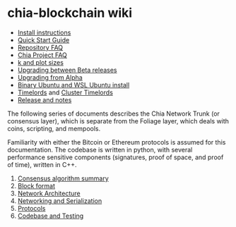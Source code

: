 # chia-blockchain wiki

* [Install instructions](https://github.com/Chia-Network/chia-blockchain/wiki/INSTALL)
* [Quick Start Guide](https://github.com/Chia-Network/chia-blockchain/wiki/Quick-Start-Guide)
* [Repository FAQ](https://github.com/Chia-Network/chia-blockchain/wiki/FAQ)
* [Chia Project FAQ](https://www.chia.net/faq/)
* [k and plot sizes](https://github.com/Chia-Network/chia-blockchain/wiki/k-sizes)
* [Upgrading between Beta releases](https://github.com/Chia-Network/chia-blockchain/wiki/Updating-beta-software)
* [Upgrading from Alpha](https://github.com/Chia-Network/chia-blockchain/wiki/Upgrading-from-Alpha-to-Beta)
* [Binary Ubuntu and WSL Ubuntu install](https://github.com/Chia-Network/chia-blockchain/wiki/Ubuntu-Binary-Install)
* [Timelords](https://github.com/Chia-Network/chia-blockchain/wiki/Timelords) and [Cluster Timelords](https://github.com/Chia-Network/chia-blockchain/wiki/Cluster-Timelord)
* [Release and notes](https://www.chia.net/releases/)


The following series of documents describes the Chia Network Trunk (or consensus layer),
which is separate from the Foliage layer, which deals with coins, scripting,
and mempools.

Familiarity with either the Bitcoin or Ethereum protocols is assumed for this documentation.
The codebase is written in python, with several performance sensitive components (signatures, proof of space,
and proof of time), written in C++.

1. [Consensus algorithm summary](https://github.com/Chia-Network/chia-blockchain/wiki/Consensus-Algorithm-Summary)
2. [Block format](https://github.com/Chia-Network/chia-blockchain/wiki/Block-Format)
3. [Network Architecture](https://github.com/Chia-Network/chia-blockchain/wiki/Network-Architecture)
4. [Networking and Serialization](https://github.com/Chia-Network/chia-blockchain/wiki/Networking-and-Serialization)
5. [Protocols](https://github.com/Chia-Network/chia-blockchain/wiki/Protocols)
6. [Codebase and Testing](https://github.com/Chia-Network/chia-blockchain/wiki/Codebase-and-Testing)
